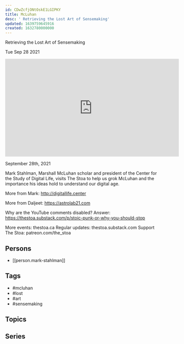 ```yaml
---
id: CDwZcfjONtOskE1LGIPKY
title: McLuhan
desc: ' Retrieving the Lost Art of Sensemaking'
updated: 1639759645916
created: 1632780000000
---
```



 Retrieving the Lost Art of Sensemaking

Tue Sep 28 2021

<iframe width="560" height="315" src="https://www.youtube.com/embed/XyawN5KGM80" title="McLuhan: Retrieving the Lost Art of Sensemaking w/ Mark Stahlman" frameborder="0" allow="accelerometer; autoplay; clipboard-write; encrypted-media; gyroscope; picture-in-picture" allowfullscreen ></iframe>

September 28th, 2021

Mark Stahlman, Marshall McLuhan scholar and president of the Center for the Study of Digital Life, visits The Stoa to help us grok McLuhan and the importance his ideas hold to understand our digital age.

More from Mark: http://digitallife.center

More from Daljeet: https://astrolab21.com

Why are the YouTube comments disabled? Answer: https://thestoa.substack.com/p/stoic-punk-or-why-you-should-stop

More events: thestoa.ca 
Regular updates: thestoa.substack.com 
Support The Stoa: patreon.com/the_stoa

## Persons

- [[person.mark-stahlman]]

## Tags

- #mcluhan
- #lost
- #art
- #sensemaking

## Topics



## Series



